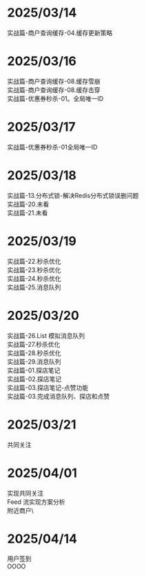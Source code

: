 # 2025/03/14
实战篇-商户查询缓存-04.缓存更新策略

# 2025/03/16 
实战篇-商户查询缓存-08.缓存雪崩\
实战篇-商户查询缓存-08.缓存击穿\
实战篇-优惠券秒杀-01。全局唯一ID

# 2025/03/17
实战篇-优惠券秒杀-01全局唯一ID

# 2025/03/18
实战篇-13.分布式锁-解决Redis分布式锁误删问题\
实战篇-20.未看\
实战篇-21.未看


# 2025/03/19
实战篇-22.秒杀优化\
实战篇-23.秒杀优化\
实战篇-24.秒杀优化\
实战篇-25.消息队列

# 2025/03/20
实战篇-26.List 模拟消息队列\
实战篇-27.秒杀优化\
实战篇-28.秒杀优化\
实战篇-29.消息队列\
实战篇-01.探店笔记\
实战篇-02.探店笔记\
实战篇-03.探店笔记-点赞功能\
实战篇-03.完成消息队列、探店和点赞



# 2025/03/21
共同关注 


# 2025/04/01
实现共同关注 \
Feed 流实现方案分析\
附近商户\

# 2025/04/14
用户签到 \
OOOO
